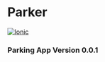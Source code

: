 # Parker
[![Ionic](https://img.shields.io/badge/contributions-welcome-blue.svg?style=flat)]()
###  Parking App Version 0.0.1
